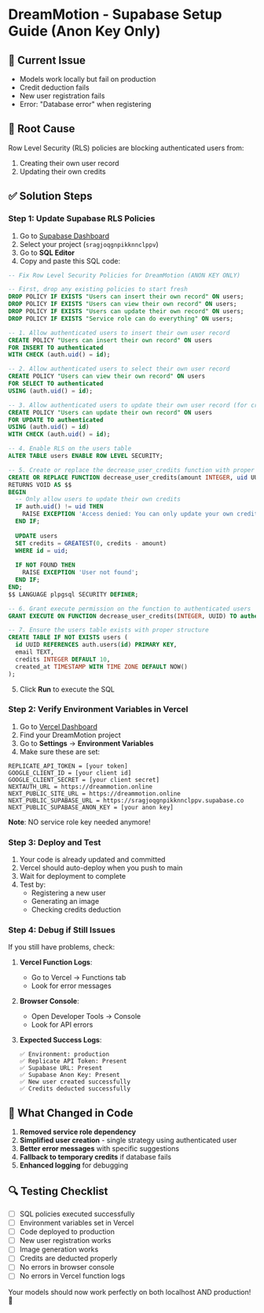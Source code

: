 # DreamMotion - Supabase Setup Guide (Anon Key Only)

## 🎯 Current Issue
- Models work locally but fail on production
- Credit deduction fails
- New user registration fails
- Error: "Database error" when registering

## 🔧 Root Cause
Row Level Security (RLS) policies are blocking authenticated users from:
1. Creating their own user record
2. Updating their own credits

## ✅ Solution Steps

### Step 1: Update Supabase RLS Policies

1. Go to [Supabase Dashboard](https://app.supabase.com)
2. Select your project (`sragjoqgnpikknnclppv`)
3. Go to **SQL Editor**
4. Copy and paste this SQL code:

```sql
-- Fix Row Level Security Policies for DreamMotion (ANON KEY ONLY)

-- First, drop any existing policies to start fresh
DROP POLICY IF EXISTS "Users can insert their own record" ON users;
DROP POLICY IF EXISTS "Users can view their own record" ON users;
DROP POLICY IF EXISTS "Users can update their own record" ON users;
DROP POLICY IF EXISTS "Service role can do everything" ON users;

-- 1. Allow authenticated users to insert their own user record
CREATE POLICY "Users can insert their own record" ON users
FOR INSERT TO authenticated
WITH CHECK (auth.uid() = id);

-- 2. Allow authenticated users to select their own user record
CREATE POLICY "Users can view their own record" ON users
FOR SELECT TO authenticated
USING (auth.uid() = id);

-- 3. Allow authenticated users to update their own user record (for credit deduction)
CREATE POLICY "Users can update their own record" ON users
FOR UPDATE TO authenticated
USING (auth.uid() = id)
WITH CHECK (auth.uid() = id);

-- 4. Enable RLS on the users table
ALTER TABLE users ENABLE ROW LEVEL SECURITY;

-- 5. Create or replace the decrease_user_credits function with proper security
CREATE OR REPLACE FUNCTION decrease_user_credits(amount INTEGER, uid UUID)
RETURNS VOID AS $$
BEGIN
  -- Only allow users to update their own credits
  IF auth.uid() != uid THEN
    RAISE EXCEPTION 'Access denied: You can only update your own credits';
  END IF;
  
  UPDATE users 
  SET credits = GREATEST(0, credits - amount)
  WHERE id = uid;
  
  IF NOT FOUND THEN
    RAISE EXCEPTION 'User not found';
  END IF;
END;
$$ LANGUAGE plpgsql SECURITY DEFINER;

-- 6. Grant execute permission on the function to authenticated users
GRANT EXECUTE ON FUNCTION decrease_user_credits(INTEGER, UUID) TO authenticated;

-- 7. Ensure the users table exists with proper structure
CREATE TABLE IF NOT EXISTS users (
  id UUID REFERENCES auth.users(id) PRIMARY KEY,
  email TEXT,
  credits INTEGER DEFAULT 10,
  created_at TIMESTAMP WITH TIME ZONE DEFAULT NOW()
);
```

5. Click **Run** to execute the SQL

### Step 2: Verify Environment Variables in Vercel

1. Go to [Vercel Dashboard](https://vercel.com/dashboard)
2. Find your DreamMotion project
3. Go to **Settings** → **Environment Variables**
4. Make sure these are set:

```
REPLICATE_API_TOKEN = [your token]
GOOGLE_CLIENT_ID = [your client id]
GOOGLE_CLIENT_SECRET = [your client secret]
NEXTAUTH_URL = https://dreammotion.online
NEXT_PUBLIC_SITE_URL = https://dreammotion.online
NEXT_PUBLIC_SUPABASE_URL = https://sragjoqgnpikknnclppv.supabase.co
NEXT_PUBLIC_SUPABASE_ANON_KEY = [your anon key]
```

**Note**: NO service role key needed anymore!

### Step 3: Deploy and Test

1. Your code is already updated and committed
2. Vercel should auto-deploy when you push to main
3. Wait for deployment to complete
4. Test by:
   - Registering a new user
   - Generating an image
   - Checking credits deduction

### Step 4: Debug if Still Issues

If you still have problems, check:

1. **Vercel Function Logs**:
   - Go to Vercel → Functions tab
   - Look for error messages

2. **Browser Console**:
   - Open Developer Tools → Console
   - Look for API errors

3. **Expected Success Logs**:
   ```
   ✅ Environment: production
   ✅ Replicate API Token: Present
   ✅ Supabase URL: Present
   ✅ Supabase Anon Key: Present
   ✅ New user created successfully
   ✅ Credits deducted successfully
   ```

## 🚀 What Changed in Code

1. **Removed service role dependency**
2. **Simplified user creation** - single strategy using authenticated user
3. **Better error messages** with specific suggestions
4. **Fallback to temporary credits** if database fails
5. **Enhanced logging** for debugging

## 🔍 Testing Checklist

- [ ] SQL policies executed successfully
- [ ] Environment variables set in Vercel
- [ ] Code deployed to production
- [ ] New user registration works
- [ ] Image generation works
- [ ] Credits are deducted properly
- [ ] No errors in browser console
- [ ] No errors in Vercel function logs

Your models should now work perfectly on both localhost AND production! 🎉

